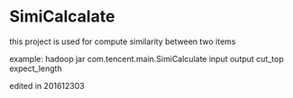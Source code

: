 # SimiCalcalate
this project is used for compute similarity between two items

example:
hadoop jar com.tencent.main.SimiCalculate input output cut_top expect_length


edited in 201612303
